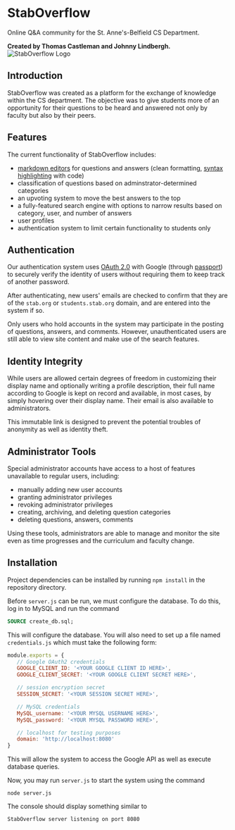 # StabOverflow
Online Q&A community for the St. Anne's-Belfield CS Department.

**Created by Thomas Castleman and Johnny Lindbergh.**
![StabOverflow Logo](http://tcastleman.com/overflow.png)

## Introduction

StabOverflow was created as a platform for the exchange of knowledge within the CS department. The objective was to give students more of an opportunity for their questions to be heard and answered not only by faculty but also by their peers.

## Features

The current functionality of StabOverflow includes:
- [markdown editors](https://code.google.com/archive/p/pagedown/wikis/PageDown.wiki) for questions and answers (clean formatting, [syntax highlighting](https://github.com/google/code-prettify) with code)
- classification of questions based on adminstrator-determined categories
- an upvoting system to move the best answers to the top
- a fully-featured search engine with options to narrow results based on category, user, and number of answers
- user profiles
- authentication system to limit certain functionality to students only

## Authentication

Our authentication system uses [OAuth 2.0](https://oauth.net/2/) with Google (through [passport](https://www.npmjs.com/package/passport)) to securely verify the identity of users without requiring them to keep track of another password.

After authenticating, new users' emails are checked to confirm that they are of the `stab.org` or `students.stab.org` domain, and are entered into the system if so.

Only users who hold accounts in the system may participate in the posting of questions, answers, and comments. However, unauthenticated users are still able to view site content and make use of the search features.

## Identity Integrity

While users are allowed certain degrees of freedom in customizing their display name and optionally writing a profile description, their full name according to Google is kept on record and available, in most cases, by simply hovering over their display name. Their email is also available to administrators. 

This immutable link is designed to prevent the potential troubles of anonymity as well as identity theft.

## Administrator Tools

Special administrator accounts have access to a host of features unavailable to regular users, including:
- manually adding new user accounts
- granting administrator privileges
- revoking administrator privileges
- creating, archiving, and deleting question categories
- deleting questions, answers, comments

Using these tools, administrators are able to manage and monitor the site even as time progresses and the curriculum and faculty change.


## Installation

Project dependencies can be installed by running `npm install` in the repository directory. 

Before `server.js` can be run, we must configure the database. To do this, log in to MySQL and run the command
 ```sql
SOURCE create_db.sql;
 ```
 This will configure the database. You will also need to set up a file named `credentials.js` which must take the following form:
 ```javascript
module.exports = {
	// Google OAuth2 credentials 
	GOOGLE_CLIENT_ID: '<YOUR GOOGLE CLIENT ID HERE>',
	GOOGLE_CLIENT_SECRET: '<YOUR GOOGLE CLIENT SECRET HERE>',

	// session encryption secret
	SESSION_SECRET: '<YOUR SESSION SECRET HERE>',

	// MySQL credentials
	MySQL_username: '<YOUR MYSQL USERNAME HERE>',
	MySQL_password: '<YOUR MYSQL PASSWORD HERE>',

	// localhost for testing purposes
	domain: 'http://localhost:8080'
}
 ```
 This will allow the system to access the Google API as well as execute database queries.
 
 Now, you may run `server.js` to start the system using the command
 ```
 node server.js
 ```
 The console should display something similar to 
 ```
 StabOverflow server listening on port 8080
 ```
